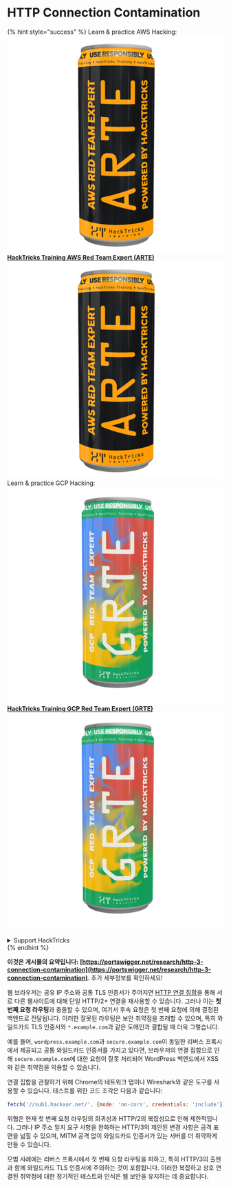 # HTTP Connection Contamination

{% hint style="success" %}
Learn & practice AWS Hacking:<img src="/.gitbook/assets/arte.png" alt="" data-size="line">[**HackTricks Training AWS Red Team Expert (ARTE)**](https://training.hacktricks.xyz/courses/arte)<img src="/.gitbook/assets/arte.png" alt="" data-size="line">\
Learn & practice GCP Hacking: <img src="/.gitbook/assets/grte.png" alt="" data-size="line">[**HackTricks Training GCP Red Team Expert (GRTE)**<img src="/.gitbook/assets/grte.png" alt="" data-size="line">](https://training.hacktricks.xyz/courses/grte)

<details>

<summary>Support HackTricks</summary>

* Check the [**subscription plans**](https://github.com/sponsors/carlospolop)!
* **Join the** 💬 [**Discord group**](https://discord.gg/hRep4RUj7f) or the [**telegram group**](https://t.me/peass) or **follow** us on **Twitter** 🐦 [**@hacktricks\_live**](https://twitter.com/hacktricks\_live)**.**
* **Share hacking tricks by submitting PRs to the** [**HackTricks**](https://github.com/carlospolop/hacktricks) and [**HackTricks Cloud**](https://github.com/carlospolop/hacktricks-cloud) github repos.

</details>
{% endhint %}

**이것은 게시물의 요약입니다: [https://portswigger.net/research/http-3-connection-contamination](https://portswigger.net/research/http-3-connection-contamination)**. 추가 세부정보를 확인하세요!

웹 브라우저는 공유 IP 주소와 공통 TLS 인증서가 주어지면 [HTTP 연결 집합](https://daniel.haxx.se/blog/2016/08/18/http2-connection-coalescing)을 통해 서로 다른 웹사이트에 대해 단일 HTTP/2+ 연결을 재사용할 수 있습니다. 그러나 이는 **첫 번째 요청 라우팅**과 충돌할 수 있으며, 여기서 후속 요청은 첫 번째 요청에 의해 결정된 백엔드로 전달됩니다. 이러한 잘못된 라우팅은 보안 취약점을 초래할 수 있으며, 특히 와일드카드 TLS 인증서와 `*.example.com`과 같은 도메인과 결합될 때 더욱 그렇습니다.

예를 들어, `wordpress.example.com`과 `secure.example.com`이 동일한 리버스 프록시에서 제공되고 공통 와일드카드 인증서를 가지고 있다면, 브라우저의 연결 집합으로 인해 `secure.example.com`에 대한 요청이 잘못 처리되어 WordPress 백엔드에서 XSS와 같은 취약점을 악용할 수 있습니다.

연결 집합을 관찰하기 위해 Chrome의 네트워크 탭이나 Wireshark와 같은 도구를 사용할 수 있습니다. 테스트를 위한 코드 조각은 다음과 같습니다:
```javascript
fetch('//sub1.hackxor.net/', {mode: 'no-cors', credentials: 'include'}).then(()=>{ fetch('//sub2.hackxor.net/', {mode: 'no-cors', credentials: 'include'}) })
```
위협은 현재 첫 번째 요청 라우팅의 희귀성과 HTTP/2의 복잡성으로 인해 제한적입니다. 그러나 IP 주소 일치 요구 사항을 완화하는 HTTP/3의 제안된 변경 사항은 공격 표면을 넓힐 수 있으며, MITM 공격 없이 와일드카드 인증서가 있는 서버를 더 취약하게 만들 수 있습니다.

모범 사례에는 리버스 프록시에서 첫 번째 요청 라우팅을 피하고, 특히 HTTP/3의 출현과 함께 와일드카드 TLS 인증서에 주의하는 것이 포함됩니다. 이러한 복잡하고 상호 연결된 취약점에 대한 정기적인 테스트와 인식은 웹 보안을 유지하는 데 중요합니다.
